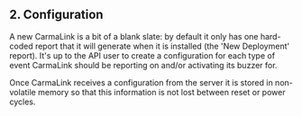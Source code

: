 <h2>2. Configuration</h2>  
A new CarmaLink is a bit of a blank slate: by default it only has one hard-coded report that it will generate when it is installed (the 'New Deployment' report). It's up to the API user to create a configuration for each type of event CarmaLink should be reporting on and/or activating its buzzer for.  

Once CarmaLink receives a configuration from the server it is stored in non-volatile memory so that this information is not lost between reset or power cycles.  
